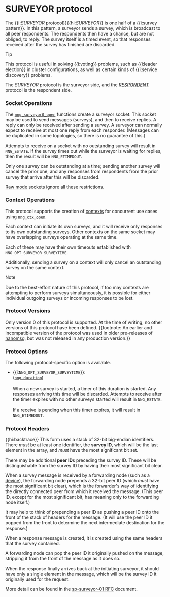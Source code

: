 # SURVEYOR protocol

The {{i:*SURVEYOR* protocol}}{{hi:*SURVEYOR*}} is one half of a {{i:survey pattern}}.
In this pattern, a surveyor sends a survey, which is broadcast to all
peer respondents.
The respondents then have a chance, but are not obliged, to reply.
The survey itself is a timed event, so that responses
received after the survey has finished are discarded.

> [!TIP]
> This protocol is useful in solving {{i:voting}} problems, such as
> {{i:leader election}} in cluster configurations,
> as well as certain kinds of {{i:service discovery}} problems.

The _SURVEYOR_ protocol is the surveyor side, and the
[_RESPONDENT_][respondent] protocol is the respondent side.

### Socket Operations

The [`nng_surveyor0_open`][nng_surveyor_open]
functions create a surveyor socket.
This socket may be used to send messages (surveys), and then to receive replies.
A reply can only be received after sending a survey.
A surveyor can normally expect to receive at most one reply from each responder.
(Messages can be duplicated in some topologies,
so there is no guarantee of this.)

Attempts to receive on a socket with no outstanding survey will result
in `NNG_ESTATE`.
If the survey times out while the surveyor is waiting
for replies, then the result will be `NNG_ETIMEDOUT`.

Only one survey can be outstanding at a time; sending another survey will
cancel the prior one, and any responses from respondents from the prior
survey that arrive after this will be discarded.

[Raw mode][raw] sockets ignore all these restrictions.

### Context Operations

This protocol supports the creation of [contexts][context] for concurrent
use cases using [`nng_ctx_open`][nng_ctx_open].

Each context can initiate its own surveys, and it will receive only
responses to its own outstanding surveys.
Other contexts on the same socket may have overlapping surveys
operating at the same time.

Each of these may have their own timeouts established with
`NNG_OPT_SURVEYOR_SURVEYTIME`.

Additionally, sending a survey on a context will only cancel an outstanding
survey on the same context.

> [!NOTE]
> Due to the best-effort nature of this protocol, if too may contexts
> are attempting to perform surveys simultaneously, it is possible for either
> individual outgoing surveys or incoming responses to be lost.

### Protocol Versions

Only version 0 of this protocol is supported.
At the time of writing, no other versions of this protocol have been defined.
{{footnote: An earlier and incompatible version of the protocol was used in older
pre-releases of [nanomsg][nanomsg], but was not released in any production version.}}

### Protocol Options

The following protocol-specific option is available.

- {{i:`NNG_OPT_SURVEYOR_SURVEYTIME`}}: \
   ([`nng_duration`][duration]) \
   \
   When a new survey is started, a timer of this duration is started.
  Any responses arriving this time will be discarded.
  Attempts to receive
  after the timer expires with no other surveys started will result in
  `NNG_ESTATE`.\
  \
  If a receive is pending when this timer expires, it will result in
  `NNG_ETIMEDOUT`.

### Protocol Headers

{{hi:backtrace}}
This form uses a stack of 32-bit big-endian identifiers.
There _must_ be at least one identifier, the **survey ID**, which will be the
last element in the array, and _must_ have the most significant bit set.

There may be additional **peer ID**s preceding the survey ID.
These will be distinguishable from the survey ID by having their most
significant bit clear.

When a survey message is received by a forwarding node (such as a
[device][device]),
the forwarding node prepends a
32-bit peer ID (which _must_ have the most significant bit clear),
which is the forwarder's way of identifying the directly connected
peer from which it received the message.
(This peer ID, except for the
most significant bit, has meaning only to the forwarding node itself.)

It may help to think of prepending a peer ID as pushing a peer ID onto the
front of the stack of headers for the message.
(It will use the peer ID
it popped from the front to determine the next intermediate destination
for the response.)

When a response message is created, it is created using the same headers
that the survey contained.

A forwarding node can pop the peer ID it originally pushed on the
message, stripping it from the front of the message as it does so.

When the response finally arrives back at the initiating surveyor, it
should have only a single element in the message, which will be the
survey ID it originally used for the request.

More detail can be found in the [sp-surveyor-01 RFC][survey_rfc] document.

[nng_surveyor_open]: TODO.md
[nng_ctx_open]: TODO.md
[context]: TODO.md
[nanomsg]: TODO.md
[raw]: TODO.md
[survey_rfc]: TODO.md
[device]: TODO.md
[duration]: ../api/util/nng_duration.md
[respondent]: ./respondent.md
